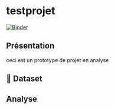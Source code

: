 # testprojet
[![Binder](https://mybinder.org/badge_logo.svg)](https://mybinder.org/v2/gh/nakiagaddour/testprojet/main?filepath=index.ipynb)
## Présentation 
ceci est un prototype de projet en analyse

## :file_folder: Dataset

## Analyse 
